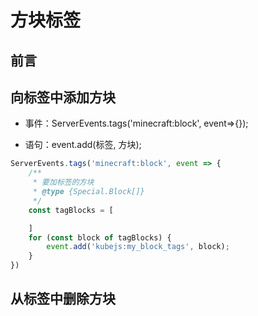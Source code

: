 # 方块标签

## 前言

## 向标签中添加方块

- 事件：ServerEvents.tags('minecraft:block', event=>{});

- 语句：event.add(标签, 方块);

```js
ServerEvents.tags('minecraft:block', event => {
    /**
     * 要加标签的方块
     * @type {Special.Block[]}
     */
    const tagBlocks = [

    ]
    for (const block of tagBlocks) {
        event.add('kubejs:my_block_tags', block);
    }
})
```

## 从标签中删除方块
